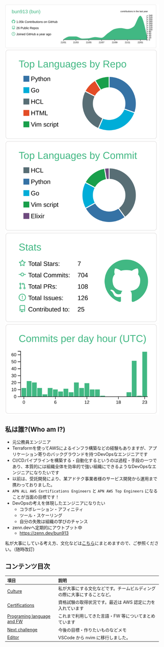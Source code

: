 [![](https://raw.githubusercontent.com/bun913/bun913/main/profile-summary-card-output/vue/0-profile-details.svg)](https://github.com/bun913/github-profile-summary-cards)
[![](https://raw.githubusercontent.com/bun913/bun913/main/profile-summary-card-output/vue/1-repos-per-language.svg)](https://github.com/bun913/github-profile-summary-cards) [![](https://raw.githubusercontent.com/bun913/bun913/main/profile-summary-card-output/vue/2-most-commit-language.svg)](https://github.com/bun913/github-profile-summary-cards)
[![](https://raw.githubusercontent.com/bun913/bun913/main/profile-summary-card-output/vue/3-stats.svg)](https://github.com/bun913/github-profile-summary-cards) [![](https://raw.githubusercontent.com/bun913/bun913/main/profile-summary-card-output/vue/4-productive-time.svg)](https://github.com/bun913/github-profile-summary-cards)

## 私は誰?(Who am I?)

- 元公務員エンジニア
- Terraformを使ってAWSによるインフラ構築などの経験もありますが、アプリケーション寄りのバックグラウンドを持つDevOpsなエンジニアです
- CI/CDパイプラインを構築する・自動化するというのは過程・手段の一つであり、本質的には組織全体を効率的で強い組織にできるようなDevOpsなエンジニアになりたいです
- 以前は、受託開発により、某アドテク事業者様のサービス開発から運用まで携わっておりました。
- `APN ALL AWS Certifications Engineers` と `APN AWS Top Engineers` になることが当面の目標です！
- DevOpsの考えを体現したエンジニアになりたい
  - コラボレーション・アフィニティ
  - ツール・スケーリング
  - 自分の失敗は組織の学びのチャンス
- zenn.devへ定期的にアウトプット中
  - https://zenn.dev/bun913

私が大事にしている考え方、文化などは[こちら](./profile/calture.md)にまとめますので、ご参照ください。（随時改訂)

## コンテンツ目次

| 項目                                                           | 説明                                                      |
| :------------------------------------------------------------- | :-------------------------------------------------------- |
| [Culture](./profile/calture.md)                       | 私が大事にする文化などです。チームビルディングの際に大事にすることなど。 |
| [Certifications](./profile/certified.md)                       | 資格試験の取得状況です。最近は AWS 認定に力を入れています |
| [Programing language and FW](./profile/programing_language.md) | これまで利用してきた言語・FW 等についてまとめています     |
| [Next challenge](./profile/next_challenge.md)                  | 今後の目標・作りたいものなどメモ                          |
| [Editor](./profile/editor.md)                             | VSCode から nvim に移行しました。                         |
